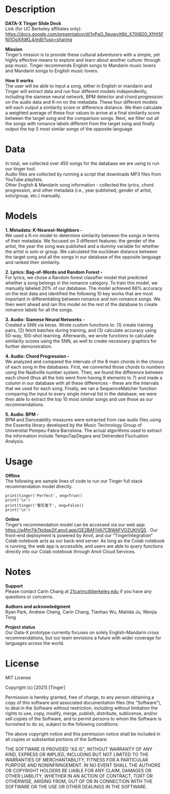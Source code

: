 # Description

**DATA-X Tinger Slide Deck**\
Link (for UC Berkeley affiliates only):\
https://docs.google.com/presentation/d/1nPaO_1IeuwvIt6jt_X70j6D0_XfHt5FNj1OgXjfdKL4/edit?usp=sharing

**Mission**\
Tinger’s mission is to provide these cultural adventurers with a simple, yet highly effective means to explore and learn about another culture: through pop music. Tinger recommends English songs to Mandarin music lovers and Mandarin songs to English music lovers.

**How it works**\
The user will be able to input a song, either in English or mandarin and Tinger will extract data and run four different models independently, including the siamese neural network, BPM detector and chord progression on the audio data and K-nn on the metadata. These four different models will each output a similarity score or difference distance. We then calculate a weighted average of these four values to arrive at a final similarity score between the target song and the comparison songs. Next, we filter out all the songs with romance labels different from the target song and finally output the top 5 most similar songs of the opposite language.

# Data

In total, we collected over 450 songs for the database we are using to run our tinger tool.\
Audio files are collected by running a script that downloads MP3 files from YouTube playlists.\
Other English & Mandarin song information - collected the lyrics, chord progression, and other metadata (i.e., year published, gender of artist, solo/group, etc.) manually.


# Models

**1. Metadata: K-Nearest-Neighbors -**\
We used a K-nn model to determine similarity between the songs in terms of their metadata. We focused on 3 different features: the gender of the artist, the year the song was published and a dummy variable for whether the artist is solo or group. We calculated the euclidean distance between the target song and all the songs in our database of the opposite language and ranked their similarity.

**2. Lyrics: Bag-of-Words and Random Forest -**\
For lyrics, we chose a Random forest classifier model that predicted whether a song belongs in the romance category. To train this model, we manually labeled 20% of our database. The model achieved 68% accuracy on the test data and identified the following 10 key works that are most important in differentiating between romance and non romance songs. We then went ahead and ran this model on the rest of the database to create romance labels for all the songs.

**3. Audio: Siamese Neural Networks -**\
Created a SNN via keras. Wrote custom functions to: (1) create training pairs, (2) fetch batches during training, and (3) calculate accuracy using 50-way, 100-shot learning. Afterwards, we wrote functions to calculate similarity scores using the SNN, as well to create necessary graphics for further demonstration.

**4. Audio: Chord Progression -**\
We analyzed and compared the intervals of the 8 main chords in the chorus of each song in the databases. First, we converted those chords to numbers using the Nashville number system. Then, we found the difference between each chord (thus all the lists went from having 8 elements to 7) and made a column in our database with all these differences - these are the intervals that we used for each song. Finally, we ran a SequenceMatcher function comparing the input to every single interval list in the database; we were then able to extract the top 10 most similar songs and use those as our recommendations.

**5. Audio: BPM -**\
BPM and Danceability measures were extracted from raw audio files using the Essentia library developed by the Music Technology Group of Universitat Pompeu Fabra Barcelona. The actual algorithms used to extract the information include TempoTapDegara and Detrended Fluctuation Analysis.


# Usage

**Offline**\
The following are sample lines of code to run our Tinger full stack recommendation model directly.
```
print(tinger('Perfect', eng=True))
print('\n')
print(tinger('雪花落下', eng=False))
print('\n')
```

**Online**\
Tinger’s recommendation model can be accessed via our web app: https://a4fm7jk7kidqp2jf.anvil.app/GE2BAFIVA7CBWAFVOZUKIVQ5 . Our front-end deployment is powered by Anvil, and our “TingerIntegration” Colab notebook acts as our back-end server. As long as the Colab notebook is running, the web app is accessible, and users are able to query functions directly into our Colab notebook through Anvil Cloud Services.


# Notes

**Support**\
Please contact Carin Chang at 21carinc@berkeley.edu if you have any questions or concerns.

**Authors and acknowledgment**\
Ryan Park, Andrew Cheng, Carin Chang, Tianhao Wu, Matilda Ju, Wenjia Tong

**Project status**\
Our Data-X prototype currently focuses on solely English-Mandarin cross recommendations, but our team envisions a future with wider coverage for languages across the world.


# License

MIT License

Copyright (c) [2021] [Tinger]

Permission is hereby granted, free of charge, to any person obtaining a copy
of this software and associated documentation files (the "Software"), to deal
in the Software without restriction, including without limitation the rights
to use, copy, modify, merge, publish, distribute, sublicense, and/or sell
copies of the Software, and to permit persons to whom the Software is
furnished to do so, subject to the following conditions:

The above copyright notice and this permission notice shall be included in all
copies or substantial portions of the Software.

THE SOFTWARE IS PROVIDED "AS IS", WITHOUT WARRANTY OF ANY KIND, EXPRESS OR
IMPLIED, INCLUDING BUT NOT LIMITED TO THE WARRANTIES OF MERCHANTABILITY,
FITNESS FOR A PARTICULAR PURPOSE AND NONINFRINGEMENT. IN NO EVENT SHALL THE
AUTHORS OR COPYRIGHT HOLDERS BE LIABLE FOR ANY CLAIM, DAMAGES OR OTHER
LIABILITY, WHETHER IN AN ACTION OF CONTRACT, TORT OR OTHERWISE, ARISING FROM,
OUT OF OR IN CONNECTION WITH THE SOFTWARE OR THE USE OR OTHER DEALINGS IN THE
SOFTWARE.

